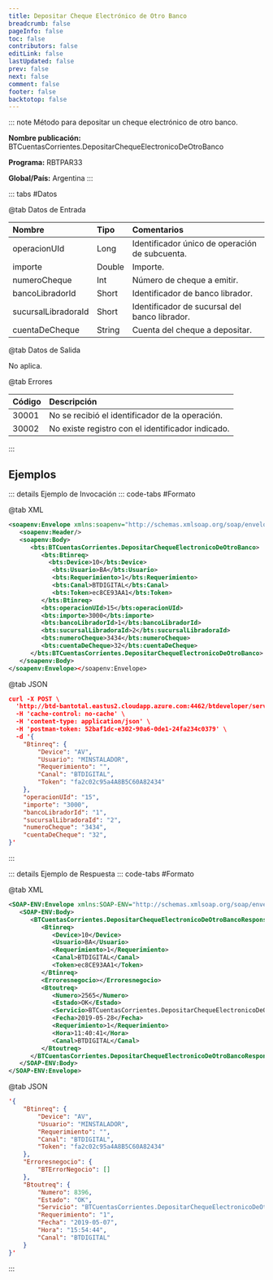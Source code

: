 ```yaml
---
title: Depositar Cheque Electrónico de Otro Banco
breadcrumb: false
pageInfo: false
toc: false
contributors: false
editLink: false
lastUpdated: false
prev: false
next: false
comment: false
footer: false
backtotop: false
---
```


<!-- ABRE DATOS DEL MÉTODO -->
::: note Método para depositar un cheque electrónico de otro banco.

**Nombre publicación:** BTCuentasCorrientes.DepositarChequeElectronicoDeOtroBanco

**Programa:** RBTPAR33

**Global/País:** Argentina
:::
<!-- CIERRA DATOS DEL MÉTODO -->

<!-- ABRE TABLA DE DATOS -->
::: tabs #Datos 

@tab Datos de Entrada

Nombre | Tipo | Comentarios
:--------- | :--------- | :---------
operacionUId	|	Long	|	Identificador único de operación de subcuenta.
importe	|	Double	|	Importe.
numeroCheque	|	Int	|	Número de cheque a emitir.
bancoLibradorId	|	Short	|	Identificador de banco librador.
sucursalLibradoraId	|	Short	|	Identificador de sucursal del banco librador.
cuentaDeCheque | String  | Cuenta del cheque a depositar.

@tab Datos de Salida

No aplica.

@tab Errores

Código | Descripción
:--------- | :-----------
30001 | No se recibió el identificador de la operación.
30002 | No existe registro con el identificador indicado.
::: 
<!-- CIERRA TABLA DE DATOS -->

## **Ejemplos**

<!-- ABRE EJEMPLO DE INVOCACIÓN -->
::: details Ejemplo de Invocación 
::: code-tabs #Formato

@tab XML
```xml
<soapenv:Envelope xmlns:soapenv="http://schemas.xmlsoap.org/soap/envelope/" xmlns:bts="http://uy.com.dlya.bantotal/BTSOA/"> 
   <soapenv:Header/> 
   <soapenv:Body> 
      <bts:BTCuentasCorrientes.DepositarChequeElectronicoDeOtroBanco> 
         <bts:Btinreq> 
           <bts:Device>10</bts:Device> 
            <bts:Usuario>BA</bts:Usuario> 
            <bts:Requerimiento>1</bts:Requerimiento> 
            <bts:Canal>BTDIGITAL</bts:Canal> 
            <bts:Token>ec8CE93AA1</bts:Token> 
         </bts:Btinreq> 
         <bts:operacionUId>15</bts:operacionUId> 
         <bts:importe>3000</bts:importe> 
         <bts:bancoLibradorId>1</bts:bancoLibradorId> 
         <bts:sucursalLibradoraId>2</bts:sucursalLibradoraId> 
         <bts:numeroCheque>3434</bts:numeroCheque> 
         <bts:cuentaDeCheque>32</bts:cuentaDeCheque> 
      </bts:BTCuentasCorrientes.DepositarChequeElectronicoDeOtroBanco> 
   </soapenv:Body> 
</soapenv:Envelope></soapenv:Envelope>
```

@tab JSON
```json
curl -X POST \ 
  'http://btd-bantotal.eastus2.cloudapp.azure.com:4462/btdeveloper/servlet/com.dlya.bantotal.?DepositarChequeElectronicoDeOtroBanco' \ 
  -H 'cache-control: no-cache' \ 
  -H 'content-type: application/json' \ 
  -H 'postman-token: 52baf1dc-e302-90a6-0de1-24fa234c0379' \ 
  -d '{ 
	"Btinreq": { 
		"Device": "AV", 
		"Usuario": "MINSTALADOR", 
		"Requerimiento": "", 
		"Canal": "BTDIGITAL", 
		"Token": "fa2c02c95a4A8B5C60A82434" 
	}, 
	"operacionUId": "15", 
	"importe": "3000", 
	"bancoLibradorId": "1", 
	"sucursalLibradoraId": "2", 
	"numeroCheque": "3434", 
	"cuentaDeCheque": "32", 
}'
```
:::
<!-- CIERRA EJEMPLO DE INVOCACIÓN -->

<!-- ABRE EJEMPLO DE RESPUESTA -->
::: details Ejemplo de Respuesta 
::: code-tabs #Formato

@tab XML
```xml
<SOAP-ENV:Envelope xmlns:SOAP-ENV="http://schemas.xmlsoap.org/soap/envelope/" xmlns:xsd="http://www.w3.org/2001/XMLSchema" xmlns:SOAP-ENC="http://schemas.xmlsoap.org/soap/encoding/" xmlns:xsi="http://www.w3.org/2001/XMLSchema-instance"> 
   <SOAP-ENV:Body> 
      <BTCuentasCorrientes.DepositarChequeElectronicoDeOtroBancoResponse xmlns="http://uy.com.dlya.bantotal/BTSOA/"> 
         <Btinreq> 
            <Device>10</Device> 
            <Usuario>BA</Usuario> 
            <Requerimiento>1</Requerimiento> 
            <Canal>BTDIGITAL</Canal> 
            <Token>ec8CE93AA1</Token> 
         </Btinreq> 
         <Erroresnegocio></Erroresnegocio> 
         <Btoutreq> 
            <Numero>2565</Numero> 
            <Estado>OK</Estado> 
            <Servicio>BTCuentasCorrientes.DepositarChequeElectronicoDeOtroBanco</Servicio> 
            <Fecha>2019-05-28</Fecha> 
            <Requerimiento>1</Requerimiento> 
            <Hora>11:40:41</Hora> 
            <Canal>BTDIGITAL</Canal> 
         </Btoutreq> 
      </BTCuentasCorrientes.DepositarChequeElectronicoDeOtroBancoResponse> 
   </SOAP-ENV:Body> 
</SOAP-ENV:Envelope>
```

@tab JSON
```json
'{ 
	"Btinreq": { 
		"Device": "AV", 
		"Usuario": "MINSTALADOR", 
		"Requerimiento": "", 
		"Canal": "BTDIGITAL", 
		"Token": "fa2c02c95a4A8B5C60A82434" 
	}, 
    "Erroresnegocio": { 
        "BTErrorNegocio": [] 
    }, 
    "Btoutreq": { 
        "Numero": 8396, 
        "Estado": "OK", 
        "Servicio": "BTCuentasCorrientes.DepositarChequeElectronicoDeOtroBanco", 
        "Requerimiento": "1", 
        "Fecha": "2019-05-07", 
        "Hora": "15:54:44", 
        "Canal": "BTDIGITAL" 
    } 
}'
```
::: 
<!-- CIERRA EJEMPLO DE RESPUESTA -->